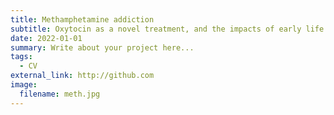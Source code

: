 ```yaml
---
title: Methamphetamine addiction
subtitle: Oxytocin as a novel treatment, and the impacts of early life stress
date: 2022-01-01
summary: Write about your project here...
tags:
  - CV
external_link: http://github.com
image:
  filename: meth.jpg
---
```

